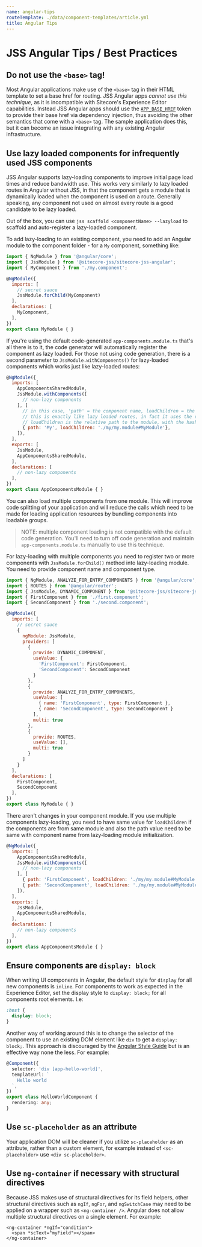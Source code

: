 ```yaml
---
name: angular-tips
routeTemplate: ./data/component-templates/article.yml
title: Angular Tips
---
```


# JSS Angular Tips / Best Practices

## Do not use the `<base>` tag!

Most Angular applications make use of the `<base>` tag in their HTML template to set a base href for routing. JSS Angular apps _cannot use this technique_, as it is incompatible with Sitecore's Experience Editor capabilities. Instead JSS Angular apps should use the [`APP_BASE_HREF`](https://angular.io/api/common/APP_BASE_HREF) token to provide their base href via dependency injection, thus avoiding the other semantics that come with a `<base>` tag. The sample application does this, but it can become an issue integrating with any existing Angular infrastructure.

## Use lazy loaded components for infrequently used JSS components

JSS Angular supports lazy-loading components to improve initial page load times and reduce bandwidth use. This works very similarly to lazy loaded routes in Angular without JSS, in that the component gets a module that is dynamically loaded when the component is used on a route. Generally speaking, any component not used on almost every route is a good candidate to be lazy loaded.

Out of the box, you can use `jss scaffold <componentName> --lazyload` to scaffold and auto-register a lazy-loaded component.

To add lazy-loading to an existing component, you need to add an Angular module to the component folder - for a `My` component, something like:

```js
import { NgModule } from '@angular/core';
import { JssModule } from '@sitecore-jss/sitecore-jss-angular';
import { MyComponent } from './my.component';

@NgModule({
  imports: [
    // secret sauce
    JssModule.forChild(MyComponent)
  ],
  declarations: [
    MyComponent,
  ],
})
export class MyModule { }
```

If you're using the default code-generated `app-components.module.ts` that's all there is to it, the code generator will automatically register the component as lazy loaded. For those not using code generation, there is a second parameter to `JssModule.withComponents()` for lazy-loaded components which works just like lazy-loaded routes:

```js
@NgModule({
  imports: [
    AppComponentsSharedModule,
    JssModule.withComponents([
      // non-lazy components
    ], [
      // in this case, 'path' = the component name, loadChildren = the module path to load for it
      // this is exactly like lazy loaded routes, in fact it uses the router under the hood to do it.
      // loadChildren is the relative path to the module, with the hash and then the name of the exported module class.
      { path: 'My', loadChildren: './my/my.module#MyModule'},
    ]),
  ],
  exports: [
    JssModule,
    AppComponentsSharedModule,
  ],
  declarations: [
    // non-lazy components
  ],
})
export class AppComponentsModule { }
```

You can also load multiple components from one module. This will improve code splitting of your application and will reduce the calls which need to be made for loading application resources by bundling components into loadable groups.

> NOTE: multiple component loading is not compatible with the default code generation. You'll need to turn off code generation and maintain `app-components.module.ts` manually to use this technique.

For lazy-loading with multiple components you need to register two or more components with `JssModule.forChild()` method into lazy-loading module. You need to provide component name and component type.

```js
import { NgModule, ANALYZE_FOR_ENTRY_COMPONENTS } from '@angular/core';
import { ROUTES } from '@angular/router';
import { JssModule, DYNAMIC_COMPONENT } from '@sitecore-jss/sitecore-jss-angular';
import { FirstComponent } from './first.component';
import { SecondComponent } from './second.component';

@NgModule({
  imports: [
    // secret sauce
    {
      ngModule: JssModule,
      providers: [
        {
          provide: DYNAMIC_COMPONENT,
          useValue: {
            'FirstComponent': FirstComponent,
            'SecondComponent': SecondComponent
          }
        },
        {
          provide: ANALYZE_FOR_ENTRY_COMPONENTS,
          useValue: [
            { name: 'FirstComponent', type: FirstComponent },
            { name: 'SecondComponent', type: SecondComponent }
          ],
          multi: true
        }, 
        {
          provide: ROUTES,
          useValue: [],
          multi: true
        }
      ]
    }
  ],
  declarations: [
    FirstComponent,
    SecondComponent
  ],
})
export class MyModule { }
```

There aren't changes in your component module. If you use multiple components lazy-loading, you need to have same value for `loadChildren` if the components are from same module and also the path value need to be same with component name from lazy-loading module initialization.    

```js
@NgModule({
  imports: [
    AppComponentsSharedModule,
    JssModule.withComponents([
      // non-lazy components
    ], [
      { path: 'FirstComponent', loadChildren: './my/my.module#MyModule'},
      { path: 'SecondComponent', loadChildren: './my/my.module#MyModule'},
    ]),
  ],
  exports: [
    JssModule,
    AppComponentsSharedModule,
  ],
  declarations: [
    // non-lazy components
  ],
})
export class AppComponentsModule { }
```

## Ensure components are `display: block`

When writing UI components in Angular, the default style for `display` for all new components is `inline`. For components to work as expected in the Experience Editor, set the display style to `display: block;` for all components root elements. I.e:

```css
:host {
  display: block;
}
```

Another way of working around this is to change the selector of the component to use an existing DOM element like `div` to get a `display: block;`. This approach is discouraged by the [Angular Style Guide](https://angular.io/guide/styleguide#components-as-elements) but is an effective way none the less. For example:

```ts
@Component({
  selector: 'div [app-hello-world]',
  templateUrl: `
    Hello world
  `,
})
export class HelloWorldComponent {
  rendering: any;
}
```

## Use `sc-placeholder` as an attribute

Your application DOM will be cleaner if you utilize `sc-placeholder` as an attribute, rather than a custom element, for example instead of `<sc-placeholder>` use `<div sc-placeholder>`.

## Use `ng-container` if necessary with structural directives

Because JSS makes use of structural directives for its field helpers, other structural directives such as `ngIf`, `ngFor`, and `ngSwitchCase` may need to be applied on a wrapper such as `<ng-container />`. Angular does not allow multiple structural directives on a single element. For example:

```
<ng-container *ngIf="condition">
  <span *scText="myField"></span>
</ng-container>
```


